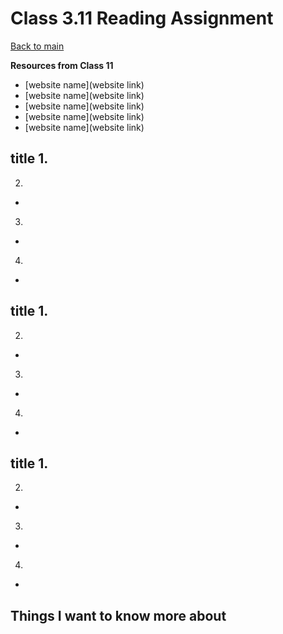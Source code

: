 # Class 3.11 Reading Assignment

[Back to main](https://michaeldulin.github.io/reading-notes)

**Resources from Class 11**
- [website name](website link)
- [website name](website link)
- [website name](website link)
- [website name](website link)
- [website name](website link)

**title**
1.
  -
2. 
  - 
3. 
  - 
4. 
  - 

  
**title**
1.
  -
2. 
  - 
3. 
  - 
4. 
  - 
 
  
**title**
1.
  -
2. 
  - 
3. 
  - 
4. 
  - 



## Things I want to know more about
